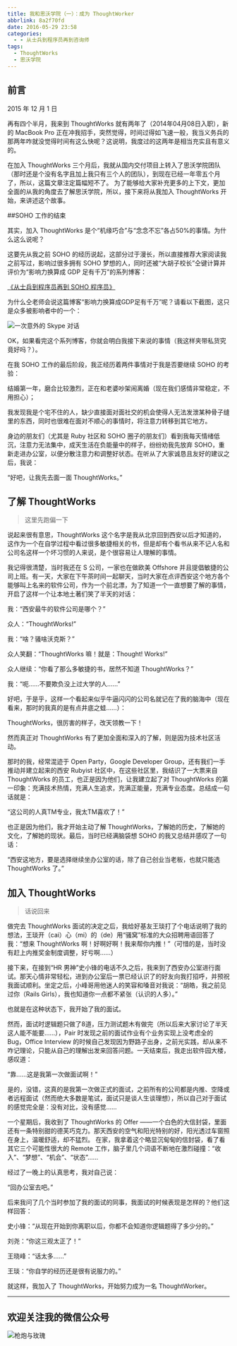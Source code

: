 ```yaml
---
title: 我和思沃学院（一）：成为 ThoughtWorker
abbrlink: 8a2f70fd
date: 2016-05-29 23:58
categories:
  - - 从士兵到程序员再到咨询师
tags:
  - ThoughtWorks
  - 思沃学院
---
```


## 前言

2015 年 12 月 1 日

再有四个半月，我来到 ThoughtWorks 就有两年了（2014年04月08日入职），新的 MacBook Pro 正在冲我招手，突然觉得，时间过得如飞速一般，我当义务兵的那两年咋就没觉得时间有这么快呢？这说明，我度过的这两年是相当充实且有意义的。

在加入 ThoughtWorks 三个月后，我就从国内交付项目上转入了思沃学院团队（那时还是个没有名字且加上我只有三个人的团队），到现在已经一年零五个月了，所以，这篇文章注定篇幅短不了。
为了能够给大家补充更多的上下文，更加全面的从我的角度去了解思沃学院，所以，接下来将从我加入 ThoughtWorks 开始，来讲述这个故事。

<!-- more -->

 ##SOHO 工作的结束

其实，加入 ThoughtWorks 是个“机缘巧合”与“念念不忘”各占50%的事情。为什么这么说呢？

这要先从我之前 SOHO 的经历说起，这部分过于漫长，所以直接推荐大家阅读我之前写过，影响过很多拥有 SOHO 梦想的人，同时还被“大胡子校长”仝键计算并评价为“影响力换算成 GDP 足有千万”的系列博客：

[《从士兵到程序员再到 SOHO 程序员》](https://huhao.dev/categories/从士兵到程序员再到咨询师/)

为什么仝老师会说这篇博客“影响力换算成GDP足有千万”呢？请看以下截图，这只是众多被影响者中的一个：

![一次意外的 Skype 对话](https://huhao-dev.oss-cn-beijing.aliyuncs.com/2020-01-20-26045-aa9bf9e3f4b7074e.png)

OK，如果看完这个系列博客，你就会明白我接下来说的事情（我这样夹带私货究竟好吗？）。

在我 SOHO 工作的最后阶段，我正经历着两件事情对于我是否要继续 SOHO 的考验：

结婚第一年，磨合比较激烈，正在和老婆吵架闹离婚（现在我们感情非常稳定，不用担心）；

我发现我是个宅不住的人，缺少直接面对面社交的机会使得人无法发泄某种骨子缝里的东西，同时也很难在面对不顺心的事情时，将注意力转移到其它地方。

身边的朋友们（尤其是 Ruby 社区和 SOHO 圈子的朋友们）看到我每天情绪低沉，注意力无法集中，成天生活在负能量中的样子，纷纷劝我先放弃 SOHO，重新走进办公室，以便分散注意力和调整好状态。在听从了大家诚恳且友好的建议之后，我说：

“好吧，让我先去面一面 ThoughtWorks。”

## 了解 ThoughtWorks

> 这里先跑偏一下

说起来很有意思，ThoughtWorks 这个名字是我从北京回到西安以后才知道的，这作为一个在自学过程中看过很多敏捷相关的书，但是却有个看书从来不记人名和公司名这样一个坏习惯的人来说，是个很容易让人理解的事情。

我记得很清楚，当时我还在 S 公司，一家也在做欧美 Offshore 并且提倡敏捷的公司上班。有一天，大家在下午茶时间一起聊天，当时大家在点评西安这个地方各个能够叫上名来的软件公司，作为一个前北漂，为了知道一个一直想要了解的事情，开启了这样一个让本地土著们笑了半天的对话：

我：“西安最牛的软件公司是哪个？”

众人：“ThoughtWorks!”

我：“啥？骚啥沃克斯？”

众人笑翻：“ThoughtWorks 嘛！就是：Thought! Works!”

众人继续：“你看了那么多敏捷的书，居然不知道 ThoughtWorks？”

我：“呃……不要欺负没上过大学的人……”

好吧，于是乎，这样一个看起来似乎牛逼闪闪的公司名就记在了我的脑海中（现在看来，那时的我真的是有点井底之蛙……）：

ThoughtWorks，很厉害的样子，改天领教一下！

然而真正对 ThoughtWorks 有了更加全面和深入的了解，则是因为技术社区活动。

那时的我，经常混迹于 Open Party，Google Developer Group，还有我们一手推动并建立起来的西安 Rubyist 社区中，在这些社区里，我结识了一大票来自 ThoughtWorks 的员工，也正是因为他们，让我建立起了对 ThoughtWorks 的第一印象：充满技术热情，充满人生追求，充满正能量，充满专业态度。总结成一句话就是：

“这公司的人真TM专业，我太TM喜欢了！”

也正是因为他们，我才开始主动了解 ThoughtWorks，了解她的历史，了解她的文化，了解她的现状。最后，当时已经满脑袋想 SOHO 的我又总结并感叹了一句话：

“西安这地方，要是选择继续坐办公室的话，除了自己创业当老板，也就只能选 ThoughtWorks 了。”

## 加入 ThoughtWorks

> 话说回来

做完去 ThoughtWorks 面试的决定之后，我给好基友王琰打了个电话说明了我的想法，王琰开（cai）心（mi）的（de）用“骚窝”标准的大众招聘用语回答了我：“想来 ThoughtWorks 啊！好啊好啊！我来帮你内推！”（可惜的是，当时没有赶上内推奖金制度调整，好亏啊……）

接下来，在接到“HR 男神”史小锋的电话不久之后，我来到了西安办公室进行面试。那天心情非常轻松，进到办公室后一票已经认识了的好友向我打招呼，并预祝我面试顺利。坐定之后，小峰哥用他迷人的笑容和嗓音对我说：“胡皓，我之前见过你（Rails Girls），我也知道你一点都不紧张（认识的人多）。”

也就是在这种状态下，我开始了我的面试。

然而，面试时逻辑题只做了8道，压力测试题木有做完（所以后来大家讨论了半天这人能不能要……），Pair 时发现之前的面试作业有个业务实现上没考虑全的 Bug，Office Interview 的时候自己发现因为野路子出身，之前光实践，却从来不咋记理论，只能从自己的理解出发来回答问题。一天结束后，我走出软件园大楼，感叹道：

“靠……这是我第一次做面试啊！”

是的，没错，这真的是我第一次做正式的面试，之前所有的公司都是内推、空降或者远程面试（然而绝大多数是笔试，面试只是谈人生谈理想），所以自己对于面试的感觉完全是：没有对比，没有感觉……

一个星期后，我收到了 ThoughtWorks 的 Offer ——一个白色的大信封袋，里面还有一条特别甜的德芙巧克力。那天西安的空气和阳光特别的好，阳光透过车窗照在身上，温暖舒适，却不猛烈。
在家，我拿着这个略显沉甸甸的信封袋，看了看其它三个可能性很大的 Remote 工作，脑子里几个词语不断地在激烈碰撞：“收入”、“梦想”、“机会”、“状态”……

经过了一晚上的认真思考，我对自己说：

“回办公室去吧。”

后来我问了几个当时参加了我的面试的同事，我面试的时候表现是怎样的？他们这样回答：

史小锋：“从现在开始到你离职以后，你都不会知道你逻辑题得了多少分的。”

刘尧：“你这三观太正了！”

王晓峰：“话太多……”

王琰：“你自学的经历还是很有说服力的。”

就这样，我加入了 ThoughtWorks，开始努力成为一名 ThoughtWorker。

---

## 欢迎关注我的微信公众号

![枪炮与玫瑰](https://huhao-dev.oss-cn-beijing.aliyuncs.com/2020-01-20-wechat.png)